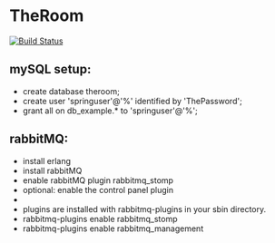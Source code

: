 # TheRoom

[![Build Status](https://drone.kepr.org/api/badges/AdamBremholm/TheRoom/status.svg)](https://drone.kepr.org/AdamBremholm/TheRoom)

## mySQL setup:
* create database theroom;
* create user 'springuser'@'%' identified by 'ThePassword';
* grant all on db_example.* to 'springuser'@'%';

## rabbitMQ:
* install erlang 
* install rabbitMQ
* enable rabbitMQ plugin rabbitmq_stomp
* optional: enable the control panel plugin 
*
* plugins are installed with rabbitmq-plugins in your sbin directory.
* rabbitmq-plugins enable rabbitmq_stomp
* rabbitmq-plugins enable rabbitmq_management

